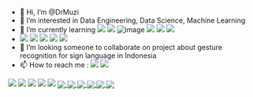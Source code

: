 - 👋 Hi, I’m @DrMuzi
- 💞️ I’m interested in Data Engineering, Data Science, Machine Learning
- 🌱 I’m currently learning <img src="https://img.shields.io/badge/Python-FFD43B?style=for-the-badge&logo=python&logoColor=blue"/> <img src="https://img.shields.io/badge/PyTorch-EE4C2C?style=for-the-badge&logo=PyTorch&logoColor=white"/>  ![image](https://img.shields.io/badge/R-276DC3?style=for-the-badge&logo=r&logoColor=white)   <img src="https://img.shields.io/badge/Java-ED8B00?style=for-the-badge&logo=java&logoColor=white"/>   <img src="https://img.shields.io/badge/Kotlin-0095D5?&style=for-the-badge&logo=kotlin&logoColor=white/">   <img src="https://img.shields.io/badge/Android-3DDC84?style=for-the-badge&logo=android&logoColor=white"> 
-  <img src="https://img.shields.io/badge/Colab-F9AB00?style=for-the-badge&logo=googlecolab&color=525252/">     <img src="https://img.shields.io/badge/TensorFlow-FF6F00?style=for-the-badge&logo=TensorFlow&logoColor=white">    <img src="https://img.shields.io/badge/Tableau-E97627?style=for-the-badge&logo=Tableau&logoColor=white">         <img src="https://img.shields.io/badge/Visual_Studio_Code-0078D4?style=for-the-badge&logo=visual%20studio%20code&logoColor=white">   <img src="https://img.shields.io/badge/Android_Studio-3DDC84?style=for-the-badge&logo=android-studio&logoColor=white">
- 👀 I’m looking someone to collaborate on project about gesture recognition for sign language in Indonesia
- 📫 How to reach me : <a href="https://www.linkedin.com/in/dimas-rafi-ramaharmuzi-42765077/"> <img src="https://img.shields.io/badge/LinkedIn-0077B5?style=for-the-badge&logo=linkedin&logoColor=white"/></a>   <a href="https://twitter.com/RafiMuzi"> <img src="https://img.shields.io/badge/Twitter-1DA1F2?style=for-the-badge&logo=twitter&logoColor=white"/></a>

<!---
DrMuzi/DrMuzi is a ✨ special ✨ repository because its `README.md` (this file) appears on your GitHub profile.
You can click the Preview link to take a look at your changes.
--->

<img src="https://github-profile-summary-cards.vercel.app/api/cards/profile-details?username=DrMuzi&theme=github_dark">
<img src="https://github-readme-stats.vercel.app/api?username=DrMuzi&show_icons=true&theme=github_dark&count_private=true&include_all_commits=true">
<img src="https://github-readme-stats.vercel.app/api/top-langs/?username=DrMuzi&langs_count=10&theme=github_dark&layout=compact)](https://github.com/DrMuzi/github-readme-stats">
<img src="https://github-readme-streak-stats.herokuapp.com/?user=DrMuzi&theme=dark">
<img src="https://github-profile-trophy.vercel.app/?username=DrMuzi&theme=discord">
<a href="https://github.com/DrMuzi/HUWAEI-MapsKit-OfficeGovApps">
  <img align="center" src="https://github-readme-stats.vercel.app/api/pin/?username=DrMuzi&repo=HUWAEI-MapsKit-OfficeGovApps&theme=github_dark&show_owner=true" />
</a>
<a href="https://github.com/HighkalW/CapstoneProject">
  <img align="center" src="https://github-readme-stats.vercel.app/api/pin/?username=HighkalW&repo=CapstoneProject&theme=github_dark&show_owner=true" />
</a>
<a href="https://github.com/DrMuzi/Belajar-Machine-Learning">
  <img align="center" src="https://github-readme-stats.vercel.app/api/pin/?username=DrMuzi&repo=Belajar-Machine-Learning&theme=github_dark&show_owner=true" />
</a>
<a href="https://github.com/DrMuzi/ML-with-Python-IBM---Coursera-">
  <img align="center" src="https://github-readme-stats.vercel.app/api/pin/?username=DrMuzi&repo=ML-with-Python-IBM---Coursera-&theme=github_dark&show_owner=true" />
</a>
<a href="https://github.com/DrMuzi/Data_Engineer-DQLab">
  <img align="center" src="https://github-readme-stats.vercel.app/api/pin/?username=DrMuzi&repo=Data_Engineer-DQLab&theme=github_dark&show_owner=true" />
</a>
<a href="https://github.com/DrMuzi/Introduction-to-TensorFlow-for-Artificial-Intelligence-Machine-Learning-and-Deep-Learning">
  <img align="center" src="https://github-readme-stats.vercel.app/api/pin/?username=DrMuzi&repo=Introduction-to-TensorFlow-for-Artificial-Intelligence-Machine-Learning-and-Deep-Learning&theme=github_dark&show_owner=true" />
</a>
